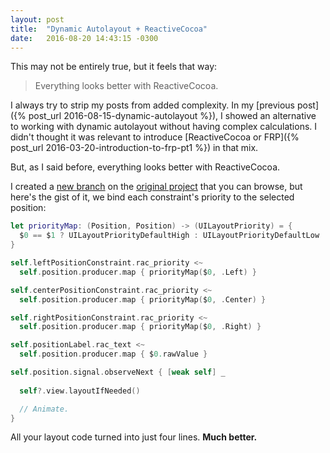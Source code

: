 ```yaml
---
layout: post
title:  "Dynamic Autolayout + ReactiveCocoa"
date:   2016-08-20 14:43:15 -0300
---
```


This may not be entirely true, but it feels that way:

> Everything looks better with ReactiveCocoa.

I always try to strip my posts from added complexity. In my [previous post]({% post_url 2016-08-15-dynamic-autolayout %}), I showed an alternative to working with dynamic autolayout without having complex calculations. I didn't thought it was relevant to introduce [ReactiveCocoa or FRP]({% post_url 2016-03-20-introduction-to-frp-pt1 %}) in that mix.

But, as I said before, everything looks better with ReactiveCocoa.

I created a [new branch](https://github.com/marianoabdala/Constraints/tree/RAC) on the [original project](https://github.com/marianoabdala/Constraints) that you can browse, but here's the gist of it, we bind each constraint's priority to the selected position:

```swift
let priorityMap: (Position, Position) -> (UILayoutPriority) = {
  $0 == $1 ? UILayoutPriorityDefaultHigh : UILayoutPriorityDefaultLow
}

self.leftPositionConstraint.rac_priority <~
  self.position.producer.map { priorityMap($0, .Left) }

self.centerPositionConstraint.rac_priority <~
  self.position.producer.map { priorityMap($0, .Center) }

self.rightPositionConstraint.rac_priority <~
  self.position.producer.map { priorityMap($0, .Right) }

self.positionLabel.rac_text <~
  self.position.producer.map { $0.rawValue }

self.position.signal.observeNext { [weak self] _
  
  self?.view.layoutIfNeeded()

  // Animate.
}
```

All your layout code turned into just four lines. **Much better.**